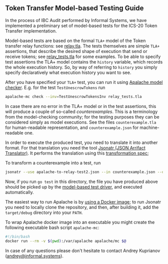 ## Token Transfer Model-based Testing Guide

In the process of IBC Audit performed by Informal Systems, we have implemented 
a preliminary set of model-based tests for the ICS-20 Token Transfer implementation.

Model-based tests are based on the formal `TLA+` model of the Token transfer relay functions: see [relay.tla](relay_model/relay.tla).
The tests themselves are simple `TLA+` assertions, that describe the desired shape of execution that send or receive tokens; 
see [relay_tests.tla](relay_model/relay_tests.tla) for some examples. 
To be able to specify test assertions the TLA+ model contains the `history` variable, 
which records the whole execution history. 
So, by way of referring to `history` you simply specify declaratively what execution history you want to see.

After you have specified your `TLA+` test, you can run it using [Apalache model checker](https://github.com/informalsystems/apalache).
E.g. for the test `TestUnescrowTokens` run 

```bash
apalache-mc check --inv=TestUnescrowTokensInv relay_tests.tla
```
 
In case there are no error in the TLA+ model or in the test assertions, this will produce a couple of so-called _counterexamples_. 
This is a terminology from the model-checking community; for the testing purposes they can be considered simply as model executions.
See the files `counterexample.tla` for human-readable representation, and `counterexample.json` for machine-readable one.

In order to execute the produced test, you need to translate it into another format. 
For that translation you need the tool [Jsonatr (JSON Arrifact Translator)](https://github.com/informalsystems/jsonatr). 
It performs the translation using this [transformation spec](relay_model/apalache-to-relay-test2.json);

To transform a counterexample into a test, run 

```bash
jsonatr --use apalache-to-relay-test2.json --in counterexample.json --out model_based_tests/YourTestName.json
```

Now, if you run `go test` in this directory, the file you have produced above should be picked up by the [model-based test driver](mbt_relay_test.go),
and executed automatically.


The easiest way to run Apalache is by 
[using a Docker image](https://github.com/informalsystems/apalache/blob/master/docs/manual.md#useDocker); 
to run Jsonatr you need to locally clone the repository, and then, 
after building it, add the `target/debug` directory into your `PATH`. 

To wrap Apalache docker image into an executable you might create the following executable bash script `apalache-mc`:

```bash
#!/bin/bash
docker run --rm -v $(pwd):/var/apalache apalache/mc $@
```    


In case of any questions please don't hesitate to contact Andrey Kuprianov (andrey@informal.systems).
